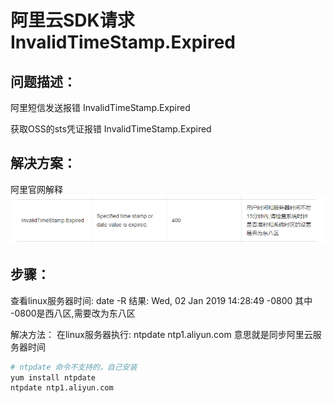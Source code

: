 # 阿里云SDK请求InvalidTimeStamp.Expired

## 问题描述：

阿里短信发送报错 InvalidTimeStamp.Expired

获取OSS的sts凭证报错 InvalidTimeStamp.Expired



## 解决方案：

阿里官网解释
![在这里插入图片描述](images.assets/2019010214265095.png)

## 步骤：

查看linux服务器时间: date -R
结果: Wed, 02 Jan 2019 14:28:49 -0800
其中 -0800是西八区,需要改为东八区



解决方法：
在linux服务器执行: ntpdate ntp1.aliyun.com
意思就是同步阿里云服务器时间



```sh
# ntpdate 命令不支持的，自己安装
yum install ntpdate
ntpdate ntp1.aliyun.com
```

